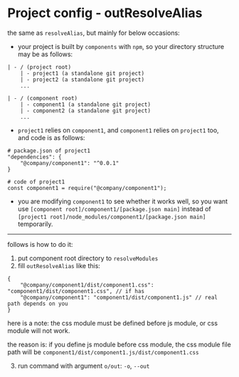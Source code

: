 # Project config - outResolveAlias

the same as `resolveAlias`, but mainly for below occasions:

* your project is built by `components` with `npm`, so your directory structure may be as follows:

```
| - / (project root)
    | - project1 (a standalone git project)
    | - project2 (a standalone git project)
    ...

| - / (component root)
    | - component1 (a standalone git project)
    | - component2 (a standalone git project)
    ...

```

* `project1` relies on `component1`, and `component1` relies on `project1` too, and code is as follows:

```
# package.json of project1
"dependencies": {
    "@company/component1": "^0.0.1"
}

# code of project1
const component1 = require("@company/component1");
```

* you are modifying `component1` to see whether it works well, so you want use `[component root]/component1/[package.json main]`
instead of `[project1 root]/node_modules/component1/[package.json main]` temporarily.

***

follows is how to do it:

1. put component root directory to `resolveModules`
2. fill `outResolveAlias` like this:

```
{
    "@company/component1/dist/component1.css": "component1/dist/component1.css", // if has
    "@company/component1": "component1/dist/component1.js" // real path depends on you
}
```

here is a note: the css module must be defined before js module, or css module will not work.

the reason is: if you define js module before css module, the css module file path will be `component1/dist/component1.js/dist/component1.css`

3. run command with argument `o/out`: `-o`, `--out`
